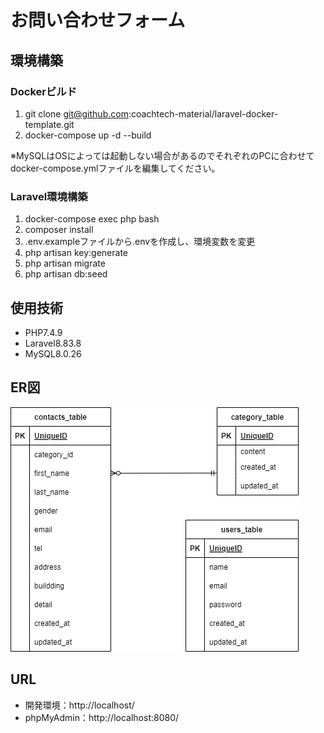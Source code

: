 # お問い合わせフォーム

## 環境構築

### Dockerビルド
1. git clone git@github.com:coachtech-material/laravel-docker-template.git  
2. docker-compose up -d --build  

※MySQLはOSによっては起動しない場合があるのでそれぞれのPCに合わせてdocker-compose.ymlファイルを編集してください。  

### Laravel環境構築
1. docker-compose exec php bash  
2. composer install  
3. .env.exampleファイルから.envを作成し、環境変数を変更  
4. php artisan key:generate  
5. php artisan migrate  
6. php artisan db:seed  

## 使用技術
- PHP7.4.9
- Laravel8.83.8
- MySQL8.0.26

## ER図

![ER Diagram](er.png)

## URL
- 開発環境：http://localhost/  
- phpMyAdmin：http://localhost:8080/
